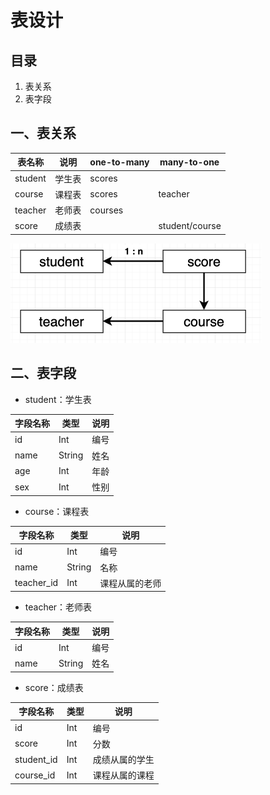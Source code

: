 # 表设计



## 目录

1. 表关系
2. 表字段



## 一、表关系

| 表名称  | 说明   | one-to-many | many-to-one    |
| ------- | ------ | ----------- | -------------- |
| student | 学生表 | scores      |                |
| course  | 课程表 | scores      | teacher        |
| teacher | 老师表 | courses     |                |
| score   | 成绩表 |             | student/course |

<img src="image-20220704001115003.png" alt="image-20220704001115003" style="zoom:50%;" />



## 二、表字段

* student：学生表

| 字段名称 | 类型   | 说明 |
| -------- | ------ | ---- |
| id       | Int    | 编号 |
| name     | String | 姓名 |
| age      | Int    | 年龄 |
| sex      | Int    | 性别 |



* course：课程表

| 字段名称   | 类型   | 说明           |
| ---------- | ------ | -------------- |
| id         | Int    | 编号           |
| name       | String | 名称           |
| teacher_id | Int    | 课程从属的老师 |



* teacher：老师表

| 字段名称 | 类型   | 说明 |
| -------- | ------ | ---- |
| id       | Int    | 编号 |
| name     | String | 姓名 |



* score：成绩表

| 字段名称   | 类型 | 说明           |
| ---------- | ---- | -------------- |
| id         | Int  | 编号           |
| score      | Int  | 分数           |
| student_id | Int  | 成绩从属的学生 |
| course_id  | Int  | 课程从属的课程 |

